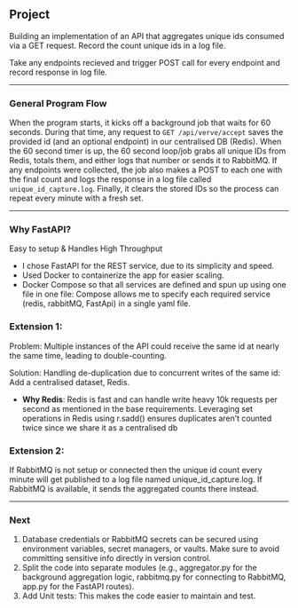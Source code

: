 ## Project
Building an implementation of an API that aggregates unique ids consumed via a GET request. Record the count unique ids in a log file.

Take any endpoints recieved and trigger POST call for every endpoint and record response in log file.

---

### General Program Flow
When the program starts, it kicks off a background job that waits for 60 seconds. During that time, any request to `GET /api/verve/accept` saves the provided id (and an optional endpoint) in our centralised DB (Redis). When the 60 second timer is up, the 60 second loop/job grabs all unique IDs from Redis, totals them, and either logs that number or sends it to RabbitMQ. If any endpoints were collected, the job also makes a POST to each one with the final count and logs the response in a log file called `unique_id_capture.log`. Finally, it clears the stored IDs so the process can repeat every minute with a fresh set.

---

### Why FastAPI?
Easy to setup & Handles High Throughput

- I chose FastAPI for the REST service, due to its simplicity and speed.
- Used Docker to containerize the app for easier scaling.
- Docker Compose so that all services are defined and spun up using one file in one file: Compose allows me to specify each required service (redis, rabbitMQ, FastApi) in a single yaml file.


### Extension 1:
Problem: Multiple instances of the API could receive the same id at nearly the same time, leading to double-counting.

Solution: Handling de-duplication due to concurrent writes of the same id: Add a centralised dataset, Redis. 
  - **Why Redis**: 
Redis is fast and can handle write heavy 10k requests per second as mentioned in the base requirements.
Leveraging set operations in Redis using r.sadd() ensures duplicates aren’t counted twice since we share it as a centralised db

### Extension 2:
If RabbitMQ is not setup or connected then the unique id count every minute will get published to a log file named unique_id_capture.log. If RabbitMQ is available, it sends the aggregated counts there instead.

---

### Next
1. Database credentials or RabbitMQ secrets can be secured using environment variables, secret managers, or vaults. Make sure to avoid committing sensitive info directly in version control.
2. Split the code into separate modules (e.g., aggregator.py for the background aggregation logic, rabbitmq.py for connecting to RabbitMQ, app.py for the FastAPI routes).  
3. Add Unit tests: This makes the code easier to maintain and test.
